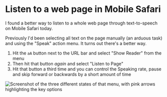 # Listen to a web page in Mobile Safari

I found a better way to listen to a whole web page through text-to-speech on Mobile Safari today.

Previously I'd been selecting all text on the page manually (an arduous task) and using the "Speak" action menu. It turns out there's a better way.

1. Hit the `aA` button next to the URL bar and select "Show Reader" from the menu
2. Then hit that button _again_ and select "Listen to Page"
3. Hit that button a third time and you can control the Speaking rate, pause and skip forward or backwards by a short amount of time

![Screenshot of the three different states of that menu, with pink arrows highlighting the key options](https://github.com/simonw/til/assets/9599/544e1e6c-e278-4db1-92d6-f67e9a443992)
